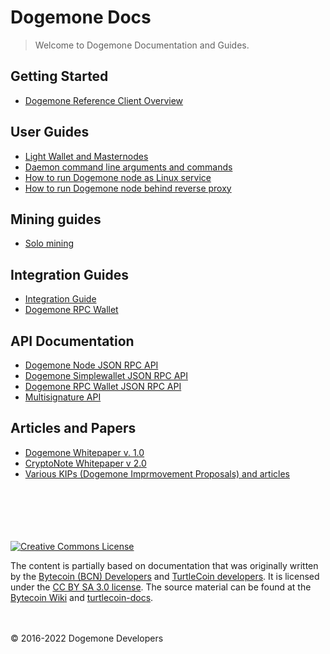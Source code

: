 # Dogemone Docs

> Welcome to Dogemone Documentation and Guides.

## Getting Started

* [Dogemone Reference Client Overview](dogemone-cli-guide.md)


## User Guides

* [Light Wallet and Masternodes](light-wallet.md)
* [Daemon command line arguments and commands](dogemone-daemon.md)
* [How to run Dogemone node as Linux service](dogemone-node.md)
* [How to run Dogemone node behind reverse proxy](node-proxy.md)

## Mining guides

* [Solo mining](mining.md)


## Integration Guides

* [Integration Guide](integration.md)
* [Dogemone RPC Wallet](dogemone-walletd.md)


## API Documentation

* [Dogemone Node JSON RPC API](node-json-rpc.md)
* [Dogemone Simplewallet JSON RPC API](simplewallet-json-rpc.md)
* [Dogemone RPC Wallet JSON RPC API](walletd-json-rpc.md)
* [Multisignature API](multisignature-api.md)

## Articles and Papers
* [Dogemone Whitepaper v. 1.0](https://github.com/HashHound/papers/blob/master/whitepaper.pdf)
* [CryptoNote Whitepaper v 2.0](https://github.com/HashHound/papers/blob/master/cryptonote_whitepaper.pdf)
* [Various KIPs (Dogemone Imprmovement Proposals) and articles](https://github.com/HashHound/papers)

\
\
\
\
\
[![Creative Commons License](https://licensebuttons.net/l/by-sa/3.0/88x31.png)](https://creativecommons.org/licenses/by-sa/3.0/)

The content is partially based on documentation that was originally written by the [Bytecoin (BCN) Developers](https://bytecoin.org/) and [TurtleCoin developers](https://github.com/turtlecoin/). It is licensed under the [CC BY SA 3.0 license](https://creativecommons.org/licenses/by-sa/3.0/). The source material can be found at the [Bytecoin Wiki](https://github.com/bcndev/bytecoin) and [turtlecoin-docs](https://github.com/turtlecoin/turtlecoin-docs).

\
\
&copy; 2016-2022 Dogemone Developers
